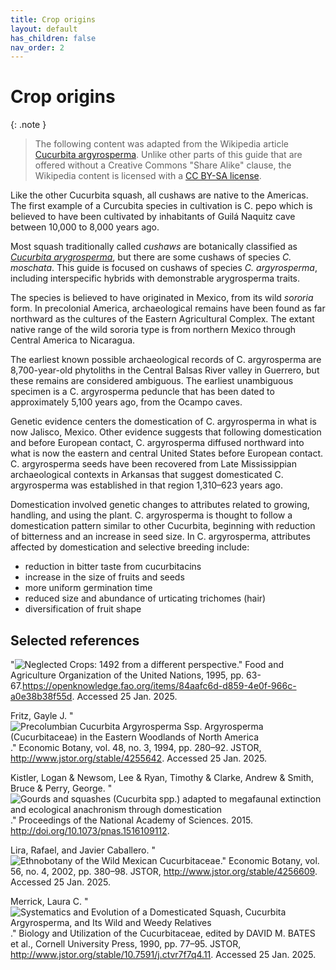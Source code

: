 ```yaml
---
title: Crop origins
layout: default
has_children: false
nav_order: 2
---
```


# Crop origins

{: .note }
> The following content was adapted from the Wikipedia article [Cucurbita argyrosperma](https://wikipedia.org/Cucurbita_argyrosperma). Unlike other parts of this guide that are offered without a Creative Commons "Share Alike" clause, the Wikipedia content is licensed with a [CC BY-SA license](https://en.wikipedia.org/wiki/Wikipedia:Text_of_the_Creative_Commons_Attribution-ShareAlike_4.0_International_License).

Like the other Cucurbita squash, all cushaws are native to the Americas.  The first example of a Curcubita species in cultivation is C. pepo which is believed to have been cultivated by inhabitants of Guilá Naquitz cave between 10,000 to 8,000 years ago.

Most squash traditionally called _cushaws_ are botanically classified as _[Cucurbita arygrosperma](https://en.wikipedia.org/wiki/Cucurbita_argyrosperma)_, but there are some cushaws of species _C. moschata_. This guide is focused on cushaws of species _C. argyrosperma_, including interspecific hybrids with demonstrable arygrosperma traits.

The species is believed to have originated in Mexico, from its wild *sororia* form. In precolonial America, archaeological remains have been found as far northward as the cultures of the Eastern Agricultural Complex. The extant native range of the wild sororia type is from northern Mexico through Central America to Nicaragua.

The earliest known possible archaeological records of C. argyrosperma are 8,700-year-old phytoliths in the Central Balsas River valley in Guerrero, but these remains are considered ambiguous. The earliest unambiguous specimen is a C. argyrosperma peduncle that has been dated to approximately 5,100 years ago, from the Ocampo caves.

Genetic evidence centers the domestication of C. argyrosperma in what is now Jalisco, Mexico. Other evidence suggests that following domestication and before European contact, C. argyrosperma diffused northward into what is now the eastern and central United States before European contact. C. argyrosperma seeds have been recovered from Late Mississippian archaeological contexts in Arkansas that suggest domesticated C. argyrosperma was established in that region 1,310–623 years ago.

Domestication involved genetic changes to attributes related to growing, handling, and using the plant. C. argyrosperma is thought to follow a domestication pattern similar to other Cucurbita, beginning with reduction of bitterness and an increase in seed size. In C. argyrosperma, attributes affected by domestication and selective breeding include:
* reduction in bitter taste from cucurbitacins
* increase in the size of fruits and seeds
* more uniform germination time
* reduced size and abundance of urticating trichomes (hair)
* diversification of fruit shape

## Selected references
"![Neglected Crops: 1492 from a different perspective](https://openknowledge.fao.org/items/84aafc6d-d859-4e0f-966c-a0e38b38f55d)." Food and Agriculture Organization of the United Nations, 1995, pp. 63-67.https://openknowledge.fao.org/items/84aafc6d-d859-4e0f-966c-a0e38b38f55d. Accessed 25 Jan. 2025.

Fritz, Gayle J. "![Precolumbian Cucurbita Argyrosperma Ssp. Argyrosperma (Cucurbitaceae) in the Eastern Woodlands of North America](http://www.jstor.org/stable/4255642)." Economic Botany, vol. 48, no. 3, 1994, pp. 280–92. JSTOR, http://www.jstor.org/stable/4255642. Accessed 25 Jan. 2025.

Kistler, Logan & Newsom, Lee & Ryan, Timothy & Clarke, Andrew & Smith, Bruce & Perry, George. "![Gourds and squashes (Cucurbita spp.) adapted to megafaunal extinction and ecological anachronism through domestication](http://doi.org/10.1073/pnas.1516109112)." Proceedings of the National Academy of Sciences. 2015. http://doi.org/10.1073/pnas.1516109112. 

Lira, Rafael, and Javier Caballero. "![Ethnobotany of the Wild Mexican Cucurbitaceae](http://www.jstor.org/stable/4256609)." Economic Botany, vol. 56, no. 4, 2002, pp. 380–98. JSTOR, http://www.jstor.org/stable/4256609. Accessed 25 Jan. 2025.

Merrick, Laura C. "![Systematics and Evolution of a Domesticated Squash, Cucurbita Argyrosperma, and Its Wild and Weedy Relatives](http://www.jstor.org/stable/10.7591/j.ctvr7f7q4.11)." Biology and Utilization of the Cucurbitaceae, edited by DAVID M. BATES et al., Cornell University Press, 1990, pp. 77–95. JSTOR, http://www.jstor.org/stable/10.7591/j.ctvr7f7q4.11. Accessed 25 Jan. 2025.
